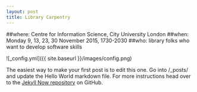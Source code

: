 ```yaml
---
layout: post
title: Library Carpentry
---
```


##where: Centre for Information Science, City University London
##when: Monday 9, 13, 23, 30 November 2015, 1730-2030
##who: library folks who want to develop software skills



![_config.yml]({{ site.baseurl }}/images/config.png)

The easiest way to make your first post is to edit this one. Go into /_posts/ and update the Hello World markdown file. For more instructions head over to the [Jekyll Now repository](https://github.com/barryclark/jekyll-now) on GitHub.

